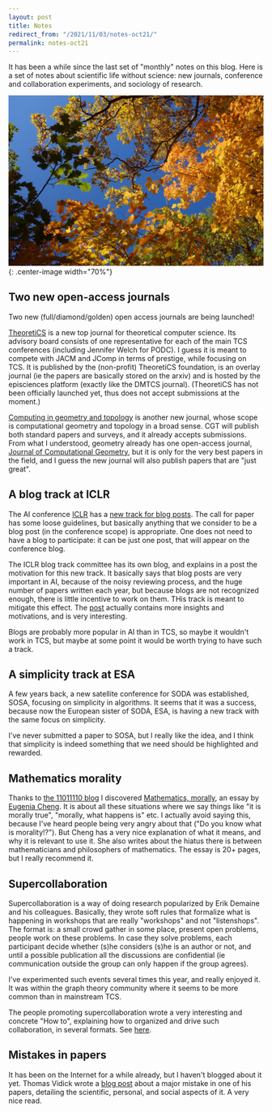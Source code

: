 ```yaml
---
layout: post
title: Notes
redirect_from: "/2021/11/03/notes-oct21/"
permalink: notes-oct21
---
```


It has been a while since the last set of "monthly" notes on this blog. 
Here is a set of notes about scientific life without science: new 
journals, conference and collaboration experiments, and sociology of research.

![](../assets/automne-21.jpg){: .center-image width="70%"}

## Two new open-access journals

Two new (full/diamond/golden) open access journals are being launched!

[TheoretiCS](https://theoretics.episciences.org/) is a new top journal 
for theoretical computer science. Its advisory board consists of one
representative for each of the main TCS conferences (including Jennifer Welch 
for PODC). I guess it is meant to compete with JACM and JComp in terms of 
prestige, while focusing on TCS. It is published by the (non-profit) 
TheoretiCS foundation, is an overlay journal (ie the papers are basically 
stored on the arxiv) and is hosted by the episciences platform (exactly 
like the DMTCS journal). (TheoretiCS has not been officially launched yet, 
thus does not accept submissions at the moment.)

[Computing in geometry and topology](https://www.cgt-journal.org/index.php/cgt)
is another new journal, whose scope is computational geometry and topology
in a broad sense. CGT will publish both standard papers and surveys, and it 
already accepts submissions. From what I understood, geometry already has 
one open-access journal, 
[Journal of Computational Geometry](https://jocg.org/index.php/jocg), but 
it is only for the very best papers in the field, and I guess the new 
journal will also publish papers that are "just great".


## A blog track at ICLR

The AI conference [ICLR](https://iclr.cc/) has a 
[new track for blog posts](https://iclr.cc/Conferences/2022/CallForBlogPosts).
The call for paper has some loose guidelines, but basically anything that we
consider to be a blog post (in the conference scope) is appropriate. 
One does not need to have a blog to participate: it can be just one post, 
that will appear on the conference blog.

The ICLR blog track committee has its own blog, and explains in a post the 
motivation for this new track. It basically says that blog posts are very 
important in AI, because of the noisy reviewing process, and the huge 
number of papers written each year, but because blogs are not recognized 
enough, there is little incentive to work on them. THis track is meant to
mitigate this effect.
The [post](https://iclr-blog-track.github.io//2021/09/08/blog-posts-as-conference-contributions/)
actually contains more insights and motivations, and is very interesting. 

Blogs are probably more popular in AI than in TCS, so maybe it wouldn't 
work in TCS, but maybe at some point it would be worth trying to have such 
a track.


## A simplicity track at ESA

A few years back, a new satellite conference for SODA was established, SOSA, 
focusing on simplicity in algorithms. It seems that it was a success, 
because now the European sister of SODA, ESA, is having a new track with the 
same focus on simplicity. 

I've never submitted a paper to SOSA, but I really like the idea, and I 
think that simplicity is indeed something that we need should be highlighted 
and rewarded.

## Mathematics morality

Thanks to [the 11011110 blog](https://11011110.github.io/blog/) I discovered
[Mathematics, morally](http://eugeniacheng.com/wp-content/uploads/2017/02/cheng-morality.pdf), 
an essay by [Eugenia Cheng](http://eugeniacheng.com/). 
It is about all these situations where we say 
things like "it is morally true", "morally, what happens is" etc. 
I actually avoid saying this, because I've heard people being very angry 
about that ("Do you know what is morality!?"). 
But Cheng has a very nice explanation of what it means, and 
why it is relevant to use it. She also writes about the hiatus there is 
between mathematicians and philosophers of mathematics. 
The essay is 20+ pages, but I really recommend it.

## Supercollaboration

Supercollaboration is a way of doing research popularized by Erik Demaine 
and his colleagues. Basically, they wrote soft rules that formalize what 
is happening in workshops that are really "workshops" and not "listenshops". 
The format is: a small crowd gather in some place, present open problems, 
people work on these problems. In case they solve problems, each 
participant decide whether (s)he considers (s)he is an author or not, and 
until a possible publication all the discussions are confidential (ie
communication outside the group can only happen if the group agrees). 

I've experimented such events several times this year, and really enjoyed it. 
It was within the graph theory community where it seems to be more common than 
in mainstream TCS.
 
The people promoting supercollaboration wrote a very interesting and concrete
"How to", explaining how to organized and drive such collaboration, in 
several formats. See [here](http://erikdemaine.org/supercollaboration/howto.pdf). 

## Mistakes in papers

It has been on the Internet for a while already, but I haven't blogged about it 
yet. Thomas Vidick wrote a 
[blog post](https://mycqstate.wordpress.com/2020/09/29/it-happens-to-everyonebut-its-not-fun/) 
about a major mistake in one of his papers, detailing the scientific, 
personal, and social aspects of it. 
A very nice read. 




